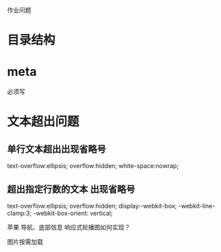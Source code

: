 作业问题
# 目录结构


# meta
必须写
<meta name="renderer" content="webkit"/>
<meta http-equiv="X-UA-Compatible" content="IE=Edge"/>

# 文本超出问题
## 单行文本超出出现省略号
text-overflow:ellipsis;
overflow:hidden;
white-space:nowrap;

## 超出指定行数的文本 出现省略号
text-overflow:ellipsis;
overflow:hidden;
display:-webkit-box;
-webkit-line-clamp:3;
-webkit-box-orient: vertical;


苹果  导航、底部信息
响应式轮播图如何实现？


图片按需加载